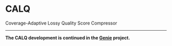 # CALQ

Coverage-Adaptive Lossy Quality Score Compressor

---

**The CALQ development is continued in the [Genie](https://github.com/mitogen/genie) project.**
